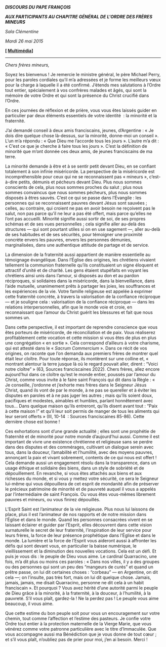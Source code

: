 ***DISCOURS DU PAPE FRANÇOIS***

***AUX PARTICIPANTS AU CHAPITRE GÉNÉRAL DE L'ORDRE DES FRÈRES MINEURS***

*Sala Clémentine*

*Mardi 26 mai 2015*

**[ [Multimédia](http://w2.vatican.va/content/francesco/fr/events/event.dir.html/content/vaticanevents/fr/2015/5/26/fratiminori.html)]**

* * *

*Chers frères mineurs,*

Soyez les bienvenus ! Je remercie le ministre général, le père Michael Perry, pour les paroles cordiales qu’il m’a adressées et je forme les meilleurs vœux pour la charge à laquelle il a été confirmé. J’étends mes salutations à l’Ordre tout entier, spécialement à vos confrères malades et âgés, qui sont la mémoire de votre Ordre et qui sont la présence du Christ crucifié dans l’Ordre.

En ces journées de réflexion et de prière, vous vous êtes laissés guider en particulier par deux éléments essentiels de votre identité  : la minorité et la fraternité.

J’ai demandé conseil à deux amis franciscains, jeunes, d’Argentine : « Je dois dire quelque chose là-dessus, sur la minorité, donne-moi un conseil ». L’un m’a répondu : « Que Dieu me l’accorde tous les jours ». L’autre m’a dit : « C’est ce que je cherche à faire tous les jours ». C’est la définition de minorité que m’ont donnée ces deux amis, de jeunes franciscains de ma terre.

La minorité demande à être et à se sentir petit devant Dieu, en se confiant totalement à son infinie miséricorde. La perspective de la miséricorde est incompréhensible pour ceux qui ne se reconnaissent pas « mineurs », c’est-à-dire petits, démunis et pécheurs devant Dieu. Plus nous sommes conscients de cela, plus nous sommes proches du salut ; plus nous sommes convaincus que nous sommes pécheurs, plus nous sommes disposés à êtres sauvés. C’est ce qui se passe dans l’Évangile : les personnes qui se reconnaissent pauvres devant Jésus sont sauvées ; celles, au contraire, qui croient ne pas en avoir besoin ne reçoivent pas le salut, non pas parce qu’il ne leur a pas été offert, mais parce qu’elles ne l’ont pas accueilli. Minorité signifie aussi sortir de soi, de ses propres schémas et de ses vues personnelles ; cela signifie aller au-delà des structures — qui sont pourtant utiles si on en use sagement —, aller au-delà de ses habitudes et de ses sécurités, pour témoigner une proximité concrète envers les pauvres, envers les personnes démunies, marginalisées, dans une authentique attitude de partage et de service.

La dimension de la fraternité aussi appartient de manière essentielle au témoignage évangélique. Dans l’Église des origines, les chrétiens vivaient tellement la communion fraternelle qu’ils constituaient un signe éloquent et attractif d’unité et de charité. Les gens étaient stupéfaits en voyant les chrétiens ainsi unis dans l’amour, si disposés au don et au pardon réciproques, si solidaires dans la miséricorde, dans la bienveillance, dans l’aide mutuelle, unanimement prêts à partager les joies, les souffrances et les expériences de la vie. Votre famille religieuse est appelée à exprimer cette fraternité concrète, à travers la valorisation de la confiance réciproque — et je souligne cela : valorisation de la confiance réciproque — dans les relations interpersonnelles, afin que le monde voie et croie, en reconnaissant que l’amour du Christ guérit les blessures et fait que nous sommes un.

Dans cette perspective, il est important de reprendre conscience que vous êtes porteurs de miséricorde, de réconciliation et de paix. Vous réaliserez profitablement cette vocation et cette mission si vous êtes de plus en plus une congrégation « en sortie ». Cela correspond d’ailleurs à votre charisme, qui est attesté dans le « *Sacrum Commercium* ». Dans ce récit de vos origines, on raconte que l’on demanda aux premiers frères de montrer quel était leur cloître. Pour toute réponse, ils montèrent sur une colline et, « montrant alentour la terre jusque là où le regard pouvait aller, dirent : “Voici notre cloître” » (63, Sources franciscaines 2022). Chers frères, allez encore aujourd’hui dans ce cloître qu’est le monde entier, poussés par l’amour du Christ, comme vous invite à le faire saint François qui dit dans la Règle : « Je conseille, j’ordonne et j’exhorte mes frères dans le Seigneur Jésus Christ, quand ils vont de par le monde, à ne pas se quereller et à éviter les disputes en paroles et à ne pas juger les autres ; mais qu’ils soient doux, pacifiques et modestes, aimables et humbles, parlant honnêtement avec tous… Dans quelque maison qu’ils entreront, qu’ils disent avant tout : “Paix à cette maison !” et qu’il leur soit permis de manger de tous les aliments qui leur seront offerts » (III, 10-14  : Sources franciscaines 85-86). Cette dernière chose est bonne !

Ces exhortations sont d’une grande actualité ; elles sont une prophétie de fraternité et de minorité pour notre monde d’aujourd’hui aussi. Comme il est important de vivre une existence chrétienne et religieuse sans se perdre dans des disputes et des commérages, cultivant un dialogue serein avec tous, dans la douceur, l’amabilité et l’humilité, avec des moyens pauvres, annonçant la paix et vivant sobrement, contents de ce qui nous est offert ! Cela demande aussi un engagement résolu dans la transparence, dans un usage éthique et solidaire des biens, dans un style de sobriété et de dépouillement. En revanche, si vous êtes attachés aux biens et aux richesses du monde, et si vous y mettez votre sécurité, ce sera le Seigneur lui-même qui vous dépouillera de cet esprit de mondanité afin de préserver le précieux patrimoine de minorité et de pauvreté auquel il vous a appelés par l’intermédiaire de saint François. Ou vous êtes vous-mêmes librement pauvres et mineurs, ou vous finirez dépouillés.

L’Esprit Saint est l’animateur de la vie religieuse. Plus nous lui laissons de place, plus il est l’animateur de nos rapports et de notre mission dans l’Église et dans le monde. Quand les personnes consacrées vivent en se laissant éclairer et guider par l’Esprit, elles découvrent dans cette vision surnaturelle le secret de leur fraternité, l’inspiration de leur service pour leurs frères, la force de leur présence prophétique dans l’Église et dans le monde. La lumière et la force de l’Esprit vous aideront aussi à affronter les défis qui sont devant vous, en particulier la baisse numérique, le vieillissement et la diminution des nouvelles vocations. Cela est un défi. Et puis je vous dis : le peuple de Dieu vous aime. Le cardinal Quarracino, une fois, m’a dit plus ou moins ces paroles : « Dans nos villes, il y a des groupes ou des personnes qui sont un peu des “mangeurs de curés” et quand un prêtre passe, on lui dit certaines choses : “corbeau” — en Argentine, on dit cela —; on l’insulte, pas très fort, mais on lui dit quelque chose. Jamais, jamais, jamais, me disait Quarracino, personne ne dit cela à un habit franciscain ». Et pourquoi ? Vous avez hérité d’une autorité parmi le peuple de Dieu grâce à la minorité, à la fraternité, à la douceur, à l’humilité, à la pauvreté. S’il vous plaît, gardez-la ! Ne la perdez pas ! Le peuple vous aime beaucoup, il vous aime.

Que cette estime du bon peuple soit pour vous un encouragement sur votre chemin, tout comme l’affection et l’estime des pasteurs. Je confie votre Ordre tout entier à la protection maternelle de la Vierge Marie, que vous vénérez comme votre patronne particulière avec le titre d’Immaculée. Que vous accompagne aussi ma Bénédiction que je vous donne de tout cœur ; et s’il vous plaît, n’oubliez pas de prier pour moi, j’en ai besoin. Merci !
